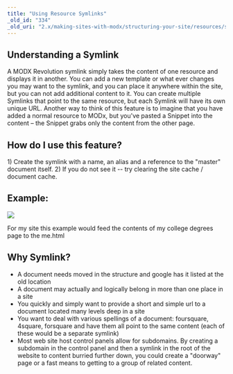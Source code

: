 ```yaml
---
title: "Using Resource Symlinks"
_old_id: "334"
_old_uri: "2.x/making-sites-with-modx/structuring-your-site/resources/symlink/using-resource-symlinks"
---
```


## Understanding a Symlink

A MODX Revolution symlink simply takes the content of one resource and displays it in another. You can add a new template or what ever changes you may want to the symlink, and you can place it anywhere within the site, but you can not add additional content to it. You can create multiple Symlinks that point to the same resource, but each Symlink will have its own unique URL. Another way to think of this feature is to imagine that you have added a normal resource to MODx, but you've pasted a Snippet into the content – the Snippet grabs only the content from the other page.

## How do I use this feature?

1\) Create the symlink with a name, an alias and a reference to the "master" document itself.
2\) If you do not see it -- try clearing the site cache / document cache.

## Example:

![](/download/attachments/18678065/Revolution_Symlink.png?version=1&modificationDate=1258411274000)

For my site this example would feed the contents of my college degrees page to the me.html

## Why Symlink?

- A document needs moved in the structure and google has it listed at the old location
- A document may actually and logically belong in more than one place in a site
- You quickly and simply want to provide a short and simple url to a document located many levels deep in a site
- You want to deal with various spellings of a document: foursquare, 4square, forsquare and have them all point to the same content (each of these would be a separate symlink)
- Most web site host control panels allow for subdomains. By creating a subdomain in the control panel and then a symlink in the root of the website to content burried further down, you could create a "doorway" page or a fast means to getting to a group of related content.
